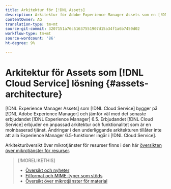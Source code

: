 ```yaml
---
title: Arkitektur för [!DNL Assets]
description: Arkitektur för Adobe Experience Manager Assets som en [!DNL Cloud Service]
contentOwner: AG
translation-type: tm+mt
source-git-commit: 3207151a76c51637551907d15a34f1a6b7450d02
workflow-type: tm+mt
source-wordcount: '86'
ht-degree: 9%

---
```



# Arkitektur för Assets som [!DNL Cloud Service] lösning {#assets-architecture}

[!DNL Experience Manager Assets] som  [!DNL Cloud Service] bygger på  [!DNL Adobe Experience Manager] och jämför väl med det senaste erbjudandet  [!DNL Experience Manager] 6.5. Erbjudandet  [!DNL Cloud Service] erbjuder en anpassad arkitektur och funktionalitet som är en molnbaserad tjänst. Ändringar i den underliggande arkitekturen tillåter inte att alla Experience Manager 6.5-funktioner ingår i [!DNL Cloud Service].

Arkitekturöversikt över mikrotjänster för resurser finns i den här [översikten över mikrotjänster för resurser](asset-microservices-overview.md#asset-microservices-architecture).

>[!MORELIKETHIS]
>
>* [Översikt och nyheter](/help/assets/overview.md)
>* [Filformat och MIME-typer som stöds](file-format-support.md)
>* [Översikt över mikrotjänster för material](asset-microservices-overview.md)


